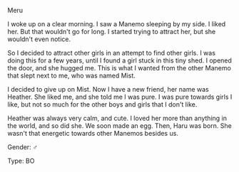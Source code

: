 Meru

I woke up on a clear morning. I saw a Manemo sleeping by my side. I liked her. But that wouldn't go for long. I started trying to attract her, but she wouldn't even notice. 

So I decided to attract other girls in an attempt to find other girls. I was doing this for a few years, until I found a girl stuck in this tiny shed. I opened the door, and she hugged me. This is what I wanted from the other Manemo that slept next to me, who was named Mist. 

I decided to give up on Mist. Now I have a new friend, her name was Heather. She liked me, and she told me I was pure. I was pure towards girls I like, but not so much for the other boys and girls that I don't like. 

Heather was always very calm, and cute. I loved her more than anything in the world, and so did she. We soon made an egg. Then, Haru was born. She wasn't that energetic towards other Manemos besides us.

Gender: ♂

Type: BO

